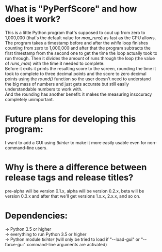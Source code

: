 # What is "PyPerfScore" and how does it work? 
This is a little Python program that's supposed to cout up from zero to 1,000,000 (that's the default value for *max_runs*) as fast as the CPU allows. The program takes a timestamp before and after the *while* loop finishes counting from zero to 1,000,000 and after that the program subtracts the first timestamp from the second one to get the time the loop actually took to run through. Then it divides the amount of runs through the loop (the value of *runs_max*) with the time it needed to complete.   
Before it exits it prints the resulting score to the screen, rounding the time it took to complete to three decimal points and the score to zero decimal points using the *round()* function so the user doesn't need to understand the big mass of numbers and just gets accurate but still easily understandable numbers to work with.   
And the rounding has another benefit: it makes the measuring insccuracy completely unimportant. 

# Future plans for developing this program:
I want to add a GUI using *tkinter* to make it more easily usable even for non-command-line users. 

# Why is there a difference between release tags and release titles? 
pre-alpha will be version 0.1.x, 
alpha will be version 0.2.x, 
beta will be version 0.3.x and
after that we'll get versions 1.x.x, 2.x.x, and so on. 

# Dependencies:
-> Python 3.5 or higher   
-> everything to run Python 3.5 or higher  
-> Python module *tkinter* (will only be tried to load if "--load-gui" or "--force-gui" command-line arguments are activated)
